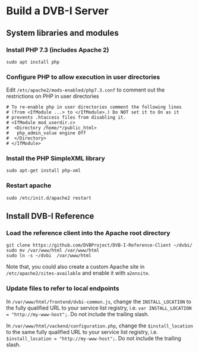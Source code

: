 # Build a DVB-I Server

## System libraries and modules
### Install PHP 7.3 (includes Apache 2)
``sudo apt install php``

### Configure PHP to allow execution in user directories
Edit ``/etc/apache2/mods-enabled/php7.3.conf`` to comment out the restrictions on PHP in user directories

    # To re-enable php in user directories comment the following lines
    # (from <IfModule ...> to </IfModule>.) Do NOT set it to On as it
    # prevents .htaccess files from disabling it.
    # <IfModule mod_userdir.c>
    #  <Directory /home/*/public_html>
    #   php_admin_value engine Off
    #  </Directory>
    # </IfModule>


### Install the PHP SimpleXML library
`sudo apt-get install php-xml`

### Restart apache
`sudo /etc/init.d/apache2 restart`

## Install DVB-I Reference
### Load the reference client into the Apache root directory

    git clone https://github.com/DVBProject/DVB-I-Reference-Client ~/dvbi/
    sudo mv /var/www/html /var/www/html
    sudo ln -s ~/dvbi  /var/www/html

Note that, you could also create a custom Apache site in `/etc/apache2/sites-available` and enable it with `a2ensite`.

### Update files to refer to local endpoints

In `/var/www/html/frontend/dvbi-common.js`, change the `INSTALL_LOCATION` to the fully qualified URL to your service list registry, i.e.
`var INSTALL_LOCATION = "http://my-www-host";`. Do not include the trailing slash.

In `/var/www/html/vackend/configuration.php`, change the `$install_location` to the same fully qualified URL to your service list registry, i.e.
`$install_location = "http://my-www-host";`. Do not include the trailing slash.




